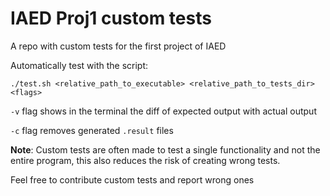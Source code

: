 # IAED Proj1 custom tests

A repo with custom tests for the first project of IAED

Automatically test with the script:
```
./test.sh <relative_path_to_executable> <relative_path_to_tests_dir> <flags>
```
`-v` flag shows in the terminal the diff of expected output with actual output<br>

`-c` flag removes generated `.result` files

**Note**: Custom tests are often made to test a single functionality and not the entire program, this also reduces the risk of creating wrong tests.

Feel free to contribute custom tests and report wrong ones
